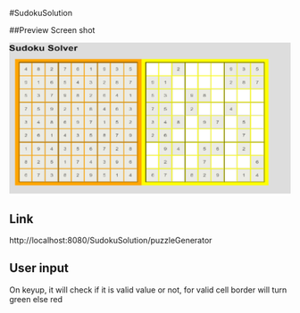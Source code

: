 #SudokuSolution

##Preview Screen shot

![alt tag](https://raw.githubusercontent.com/chahalsukhveer/SudokuSolution/master/images/screenshot.png)

## Link
http://localhost:8080/SudokuSolution/puzzleGenerator

## User input
On keyup, it will check if it is valid value or not, for valid cell border will turn green else red